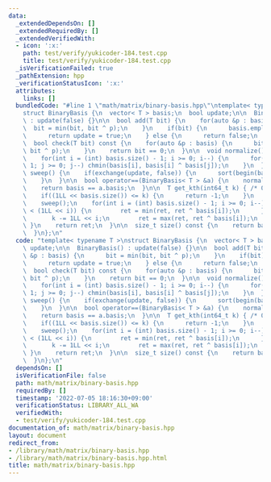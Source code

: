```yaml
---
data:
  _extendedDependsOn: []
  _extendedRequiredBy: []
  _extendedVerifiedWith:
  - icon: ':x:'
    path: test/verify/yukicoder-184.test.cpp
    title: test/verify/yukicoder-184.test.cpp
  _isVerificationFailed: true
  _pathExtension: hpp
  _verificationStatusIcon: ':x:'
  attributes:
    links: []
  bundledCode: "#line 1 \"math/matrix/binary-basis.hpp\"\ntemplate< typename T >\n\
    struct BinaryBasis {\n  vector< T > basis;\n  bool update;\n\n  BinaryBasis()\
    \ : update(false) {}\n\n  bool add(T bit) {\n    for(auto &p : basis) {\n    \
    \  bit = min(bit, bit ^ p);\n    }\n    if(bit) {\n      basis.emplace_back(bit);\n\
    \      return update = true;\n    } else {\n      return false;\n    }\n  }\n\n\
    \  bool check(T bit) const {\n    for(auto &p : basis) {\n      bit = min(bit,\
    \ bit ^ p);\n    }\n    return bit == 0;\n  }\n\n  void normalize() {\n    sweep();\n\
    \    for(int i = (int) basis.size() - 1; i >= 0; i--) {\n      for(int j = i -\
    \ 1; j >= 0; j--) chmin(basis[i], basis[i] ^ basis[j]);\n    }\n  }\n\n  void\
    \ sweep() {\n    if(exchange(update, false)) {\n      sort(begin(basis), end(basis));\n\
    \    }\n  }\n\n  bool operator==(BinaryBasis< T > &a) {\n    normalize(), a.normalize();\n\
    \    return basis == a.basis;\n  }\n\n  T get_kth(int64_t k) { /* 0-indexed */\n\
    \    if((1LL << basis.size()) <= k) {\n      return -1;\n    }\n    T ret = T();\n\
    \    sweep();\n    for(int i = (int) basis.size() - 1; i >= 0; i--) {\n      if(k\
    \ < (1LL << i)) {\n        ret = min(ret, ret ^ basis[i]);\n      } else {\n \
    \       k -= 1LL << i;\n        ret = max(ret, ret ^ basis[i]);\n      }\n   \
    \ }\n    return ret;\n  }\n\n  size_t size() const {\n    return basis.size();\n\
    \  }\n};\n"
  code: "template< typename T >\nstruct BinaryBasis {\n  vector< T > basis;\n  bool\
    \ update;\n\n  BinaryBasis() : update(false) {}\n\n  bool add(T bit) {\n    for(auto\
    \ &p : basis) {\n      bit = min(bit, bit ^ p);\n    }\n    if(bit) {\n      basis.emplace_back(bit);\n\
    \      return update = true;\n    } else {\n      return false;\n    }\n  }\n\n\
    \  bool check(T bit) const {\n    for(auto &p : basis) {\n      bit = min(bit,\
    \ bit ^ p);\n    }\n    return bit == 0;\n  }\n\n  void normalize() {\n    sweep();\n\
    \    for(int i = (int) basis.size() - 1; i >= 0; i--) {\n      for(int j = i -\
    \ 1; j >= 0; j--) chmin(basis[i], basis[i] ^ basis[j]);\n    }\n  }\n\n  void\
    \ sweep() {\n    if(exchange(update, false)) {\n      sort(begin(basis), end(basis));\n\
    \    }\n  }\n\n  bool operator==(BinaryBasis< T > &a) {\n    normalize(), a.normalize();\n\
    \    return basis == a.basis;\n  }\n\n  T get_kth(int64_t k) { /* 0-indexed */\n\
    \    if((1LL << basis.size()) <= k) {\n      return -1;\n    }\n    T ret = T();\n\
    \    sweep();\n    for(int i = (int) basis.size() - 1; i >= 0; i--) {\n      if(k\
    \ < (1LL << i)) {\n        ret = min(ret, ret ^ basis[i]);\n      } else {\n \
    \       k -= 1LL << i;\n        ret = max(ret, ret ^ basis[i]);\n      }\n   \
    \ }\n    return ret;\n  }\n\n  size_t size() const {\n    return basis.size();\n\
    \  }\n};\n"
  dependsOn: []
  isVerificationFile: false
  path: math/matrix/binary-basis.hpp
  requiredBy: []
  timestamp: '2022-07-05 18:16:30+09:00'
  verificationStatus: LIBRARY_ALL_WA
  verifiedWith:
  - test/verify/yukicoder-184.test.cpp
documentation_of: math/matrix/binary-basis.hpp
layout: document
redirect_from:
- /library/math/matrix/binary-basis.hpp
- /library/math/matrix/binary-basis.hpp.html
title: math/matrix/binary-basis.hpp
---
```

